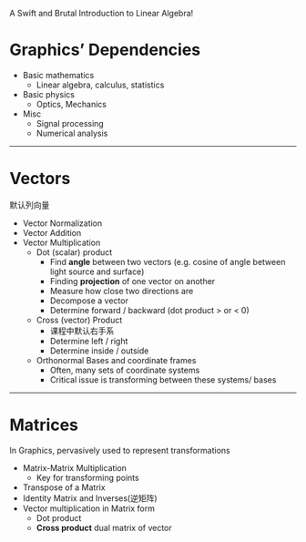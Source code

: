  A Swift and Brutal Introduction to Linear Algebra!

# Graphics’ Dependencies

- Basic mathematics
	- Linear algebra, calculus, statistics
- Basic physics
	- Optics, Mechanics
- Misc
	- Signal processing
	- Numerical analysis
---

# Vectors

默认列向量

- Vector Normalization
- Vector Addition
- Vector Multiplication
	- Dot (scalar) product
		- Find **angle** between two vectors (e.g. cosine of angle between light source and surface)
		- Finding **projection** of one vector on another
		- Measure how close two directions are
		- Decompose a vector
		- Determine forward / backward (dot product > or < 0)
	- Cross (vector) Product 
		- 课程中默认右手系
		- Determine left / right
		- Determine inside / outside
	 - Orthonormal Bases and coordinate frames
		 - Often, many sets of coordinate systems
		 - Critical issue is transforming between these systems/ bases
---

# Matrices

In Graphics, pervasively used to represent transformations

- Matrix-Matrix Multiplication
	- Key for transforming points
- Transpose of a Matrix
- Identity Matrix and Inverses(逆矩阵)
- Vector multiplication in Matrix form
	- Dot product
	- **Cross product** dual matrix of vector